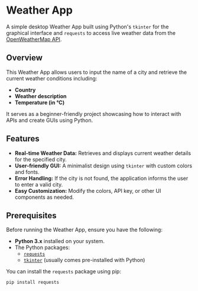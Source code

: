 # Weather App

A simple desktop Weather App built using Python's `tkinter` for the graphical interface and `requests` to access live weather data from the [OpenWeatherMap API](https://openweathermap.org/api).

## Overview

This Weather App allows users to input the name of a city and retrieve the current weather conditions including:
- **Country**
- **Weather description**
- **Temperature (in °C)**

It serves as a beginner-friendly project showcasing how to interact with APIs and create GUIs using Python.

## Features

- **Real-time Weather Data:** Retrieves and displays current weather details for the specified city.
- **User-friendly GUI:** A minimalist design using `tkinter` with custom colors and fonts.
- **Error Handling:** If the city is not found, the application informs the user to enter a valid city.
- **Easy Customization:** Modify the colors, API key, or other UI components as needed.

## Prerequisites

Before running the Weather App, ensure you have the following:
- **Python 3.x** installed on your system.
- The Python packages:
  - [`requests`](https://pypi.org/project/requests/)
  - [`tkinter`](https://docs.python.org/3/library/tkinter.html) (usually comes pre-installed with Python)

You can install the `requests` package using pip:
```bash
pip install requests
